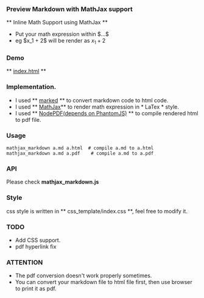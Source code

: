 ### Preview Markdown with MathJax support
** Inline Math Support using MathJax **
- Put your math expression within $\$...\$$
- eg $\$$x_1 + 2$\$$ will be render as $x_1 + 2$

### Demo
** [index.html](https://rawgit.com/shd101wyy/MathJax-Markdown/master/index.html) **

### Implementation.
- I used ** [marked](https://github.com/chjj/marked) ** to convert markdown code to html code.
- I used ** [MathJax](https://www.mathjax.org/)** to render math expression in * LaTex * style.
- I used ** [NodePDF(depends on PhantomJS)](https://github.com/TJkrusinski/NodePDF) ** to compile rendered html to pdf file.

### Usage
```shell
mathjax_markdown a.md a.html  # compile a.md to a.html
mathjax_markdown a.md a.pdf    # compile a.md to a.pdf
```

### API
Please check **mathjax_markdown.js**

### Style
css style is written in ** css_template/index.css **, feel free to modify it.

### TODO
- Add CSS support.
- pdf hyperlink fix

### ATTENTION
- The pdf conversion doesn't work properly sometimes.
- You can convert your markdown file to html file first, then use browser to print it as pdf.
